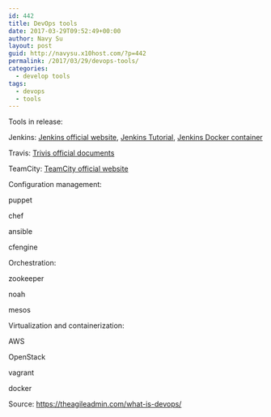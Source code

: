 ```yaml
---
id: 442
title: DevOps tools
date: 2017-03-29T09:52:49+00:00
author: Navy Su
layout: post
guid: http://navysu.x10host.com/?p=442
permalink: /2017/03/29/devops-tools/
categories:
  - develop tools
tags:
  - devops
  - tools
---
```

Tools in release:
  
Jenkins: <a href="https://jenkins.io/index.html" target="_blank">Jenkins official website</a>, <a href="https://www.tutorialspoint.com/jenkins/index.htm" target="_blank">Jenkins Tutorial</a>, <a href="https://hub.docker.com/_/jenkins/" target="_blank">Jenkins Docker container</a>
  
Travis: <a href="https://docs.travis-ci.com/" target="_blank">Trivis official documents</a>
  
TeamCity: <a href="https://www.jetbrains.com/teamcity/?fromMenu" target="_blank">TeamCity official website</a>

Configuration management:
  
puppet
  
chef
  
ansible
  
cfengine

Orchestration:
  
zookeeper
  
noah
  
mesos

Virtualization and containerization:
  
AWS
  
OpenStack
  
vagrant
  
docker
  
Source: <a href="https://theagileadmin.com/what-is-devops/" target="_blank">https://theagileadmin.com/what-is-devops/</a>